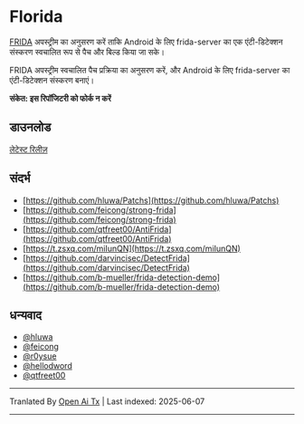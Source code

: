 # Florida

[FRIDA](https://github.com/frida/frida) अपस्ट्रीम का अनुसरण करें ताकि Android के लिए frida-server का एक एंटी-डिटेक्शन संस्करण स्वचालित रूप से पैच और बिल्ड किया जा सके।

FRIDA अपस्ट्रीम स्वचालित पैच प्रक्रिया का अनुसरण करें, और Android के लिए frida-server का एंटी-डिटेक्शन संस्करण बनाएं।

**संकेत: इस रिपॉजिटरी को फोर्क न करें**

## डाउनलोड

[लेटेस्ट रिलीज़](https://github.com/Ylarod/Florida/releases/latest)

## संदर्भ

- [https://github.com/hluwa/Patchs](https://github.com/hluwa/Patchs)
- [https://github.com/feicong/strong-frida](https://github.com/feicong/strong-frida)
- [https://github.com/qtfreet00/AntiFrida](https://github.com/qtfreet00/AntiFrida)
- [https://t.zsxq.com/miIunQN](https://t.zsxq.com/miIunQN)
- [https://github.com/darvincisec/DetectFrida](https://github.com/darvincisec/DetectFrida)
- [https://github.com/b-mueller/frida-detection-demo](https://github.com/b-mueller/frida-detection-demo)

## धन्यवाद

- [@hluwa](https://github.com/hluwa)
- [@feicong](https://github.com/feicong)
- [@r0ysue](https://github.com/r0ysue)
- [@hellodword](https://github.com/hellodword)
- [@qtfreet00](https://github.com/qtfreet00)


---

Tranlated By [Open Ai Tx](https://github.com/OpenAiTx/OpenAiTx) | Last indexed: 2025-06-07

---